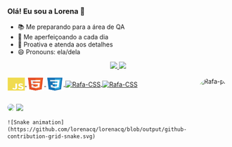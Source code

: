 ### Olá! Eu sou a Lorena 👋

- 📚 Me preparando para a área de QA
- 🌱 Me aperfeiçoando a cada dia
- 👯 Proativa e atenda aos detalhes
- 😄 Pronouns: ela/dela

<div align="center">
  <a href="https://github.com/LorenaCQ">
  <img height="180em" src="https://github-readme-stats.vercel.app/api?username=lorenacq&show_icons=true&theme=dracula&include_all_commits=true&count_private=true"/>
  <img height="180em" src="https://github-readme-stats.vercel.app/api/top-langs/?username=lorenacq&layout=compact&langs_count=7&theme=dracula"/>
</div>
  
<div style="display: inline_block"><br>
  <img align="center" alt="Rafa-Js" height="30" width="40" src="https://raw.githubusercontent.com/devicons/devicon/master/icons/javascript/javascript-plain.svg">
  <img align="center" alt="Rafa-HTML" height="30" width="40" src="https://raw.githubusercontent.com/devicons/devicon/master/icons/html5/html5-original.svg">
  <img align="center" alt="Rafa-CSS" height="30" width="40" src="https://raw.githubusercontent.com/devicons/devicon/master/icons/css3/css3-original.svg">
  <img align="center" alt="Rafa-CSS" height="30" width="40"  src="https://cdn.jsdelivr.net/gh/devicons/devicon/icons/flutter/flutter-original.svg">
  <img align="center" alt="Rafa-CSS" height="30" width="40"  src="https://cdn.jsdelivr.net/gh/devicons/devicon/icons/jupyter/jupyter-original-wordmark.svg">
  <img align="right" alt="Rafa-pic" height="150" style="border-radius:50px;" src="https://cdn.picrew.me/shareImg/org/202212/338224_1GEL8fQO.png">
</div>
  
  ##
  
  <div>
  <a href="https://instagram.com/lorena_cq" target="_blank"><img src="https://img.shields.io/badge/Instagram-E4405F?style=for-the-badge&logo=instagram&logoColor=white" target="_blank" style="border-radius:50%;"></a>
  <a href="https://www.linkedin.com/in/lorenacq" target="_blank"><img src="https://img.shields.io/badge/LinkedIn-0077B5?style=for-the-badge&logo=linkedin&logoColor=white" target="_blank"></a>
    
    ![Snake animation](https://github.com/lorenacq/lorenacq/blob/output/github-contribution-grid-snake.svg)
    
  </div>
